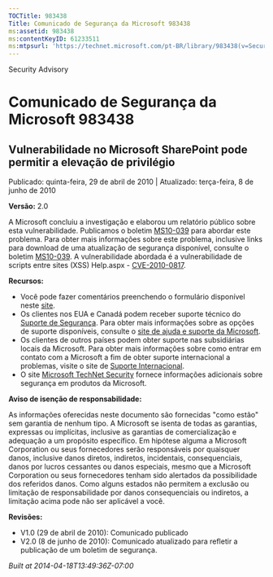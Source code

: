 ```yaml
---
TOCTitle: 983438
Title: Comunicado de Segurança da Microsoft 983438
ms:assetid: 983438
ms:contentKeyID: 61233511
ms:mtpsurl: 'https://technet.microsoft.com/pt-BR/library/983438(v=Security.10)'
---
```


Security Advisory

Comunicado de Segurança da Microsoft 983438
===========================================

Vulnerabilidade no Microsoft SharePoint pode permitir a elevação de privilégio
------------------------------------------------------------------------------

Publicado: quinta-feira, 29 de abril de 2010 | Atualizado: terça-feira, 8 de junho de 2010

**Versão:** 2.0

A Microsoft concluiu a investigação e elaborou um relatório público sobre esta vulnerabilidade. Publicamos o boletim [MS10-039](http://technet.microsoft.com/security/bulletin/ms10-039) para abordar este problema. Para obter mais informações sobre este problema, inclusive links para download de uma atualização de segurança disponível, consulte o boletim [MS10-039](http://technet.microsoft.com/security/bulletin/ms10-039). A vulnerabilidade abordada é a vulnerabilidade de scripts entre sites (XSS) Help.aspx - [CVE-2010-0817](http://www.cve.mitre.org/cgi-bin/cvename.cgi?name=cve-2010-0817).

**Recursos:**

-   Você pode fazer comentários preenchendo o formulário disponível neste [site](https://support.microsoft.com/common/survey.aspx?scid=sw;en;1257&amp;showpage=1&amp;ws=technet&amp;sd=tech).
-   Os clientes nos EUA e Canadá podem receber suporte técnico do [Suporte de Segurança](http://go.microsoft.com/fwlink/?linkid=21131). Para obter mais informações sobre as opções de suporte disponíveis, consulte o [site de ajuda e suporte da Microsoft](http://support.microsoft.com/).
-   Os clientes de outros países podem obter suporte nas subsidiárias locais da Microsoft. Para obter mais informações sobre como entrar em contato com a Microsoft a fim de obter suporte internacional a problemas, visite o site de [Suporte Internacional](http://go.microsoft.com/fwlink/?linkid=21155).
-   O site [Microsoft TechNet Security](http://go.microsoft.com/fwlink/?linkid=21132) fornece informações adicionais sobre segurança em produtos da Microsoft.

**Aviso de isenção de responsabilidade:**

As informações oferecidas neste documento são fornecidas "como estão" sem garantia de nenhum tipo. A Microsoft se isenta de todas as garantias, expressas ou implícitas, inclusive as garantias de comercialização e adequação a um propósito específico. Em hipótese alguma a Microsoft Corporation ou seus fornecedores serão responsáveis por quaisquer danos, inclusive danos diretos, indiretos, incidentais, consequenciais, danos por lucros cessantes ou danos especiais, mesmo que a Microsoft Corporation ou seus fornecedores tenham sido alertados da possibilidade dos referidos danos. Como alguns estados não permitem a exclusão ou limitação de responsabilidade por danos consequenciais ou indiretos, a limitação acima pode não ser aplicável a você.

**Revisões:**

-   V1.0 (29 de abril de 2010): Comunicado publicado
-   V2.0 (8 de junho de 2010): Comunicado atualizado para refletir a publicação de um boletim de segurança.

*Built at 2014-04-18T13:49:36Z-07:00*
